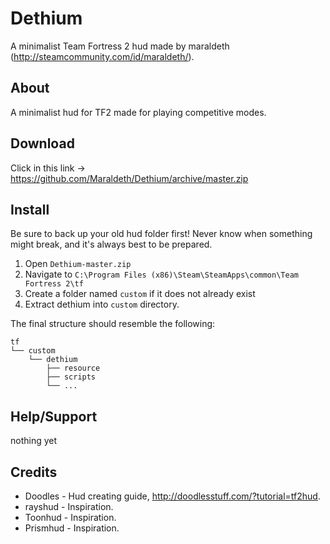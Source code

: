 Dethium
=======

A minimalist Team Fortress 2 hud made by maraldeth (http://steamcommunity.com/id/maraldeth/).

About
-------

A minimalist hud for TF2 made for playing competitive modes.

Download
--------

Click in this link -> https://github.com/Maraldeth/Dethium/archive/master.zip

Install
--------

Be sure to back up your old hud folder first! Never know when something might break, and it's always best to be prepared.

1. Open `Dethium-master.zip`
2. Navigate to `C:\Program Files (x86)\Steam\SteamApps\common\Team Fortress 2\tf`
3. Create a folder named `custom` if it does not already exist
4. Extract dethium into `custom` directory.

The final structure should resemble the following:
```
tf
└── custom
    └── dethium
        ├── resource
        ├── scripts
        └── ...
```



Help/Support
--------

nothing yet

Credits
--------


* Doodles   - Hud creating guide, http://doodlesstuff.com/?tutorial=tf2hud. 
* rayshud   - Inspiration.
* Toonhud   - Inspiration.
* Prismhud  - Inspiration.




